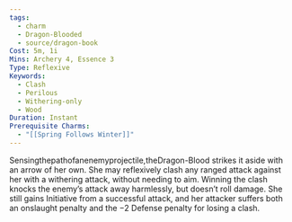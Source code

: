 ```yaml
---
tags:
  - charm
  - Dragon-Blooded
  - source/dragon-book
Cost: 5m, 1i
Mins: Archery 4, Essence 3
Type: Reflexive
Keywords:
  - Clash
  - Perilous
  - Withering-only
  - Wood
Duration: Instant
Prerequisite Charms:
  - "[[Spring Follows Winter]]"
---
```

Sensingthepathofanenemyprojectile,theDragon-Blood strikes it aside with an arrow of her own. She may reflexively clash any ranged attack against her with a withering attack, without needing to aim. Winning the clash knocks the enemy’s attack away harmlessly, but doesn’t roll damage. She still gains Initiative from a successful attack, and her attacker suffers both an onslaught penalty and the −2 Defense penalty for losing a clash.